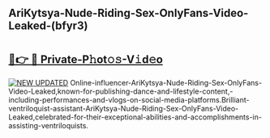 ## AriKytsya-Nude-Riding-Sex-OnlyFans-Video-Leaked-(bfyr3)


# <h2><a href="https://mediaupload.pro?-19M">🔗👉 🔴 Private-P𝚑ot𝚘𝚜-V𝚒d𝚎o</a></h2>

[![NEW UPDATED](https://i.imgur.com/0qMVB7G.gif)](https://mediaupload.pro?-19M)
Online-influencer-AriKytsya-Nude-Riding-Sex-OnlyFans-Video-Leaked,known-for-publishing-dance-and-lifestyle-content,-including-performances-and-vlogs-on-social-media-platforms.Brilliant-ventriloquist-assistant-AriKytsya-Nude-Riding-Sex-OnlyFans-Video-Leaked,celebrated-for-their-exceptional-abilities-and-accomplishments-in-assisting-ventriloquists.  